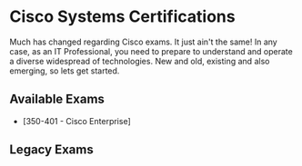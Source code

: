 # Cisco Systems Certifications

Much has changed regarding Cisco exams. It just ain't the same! In any case, as an IT Professional, you need to prepare to understand and operate  a diverse widespread of technologies.  New and old, existing and also 
emerging, so lets get started.

## Available Exams

* [350-401 - Cisco Enterprise]

## Legacy Exams

